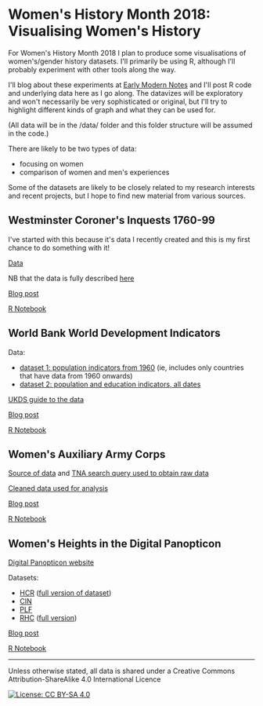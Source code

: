 # Women's History Month 2018: Visualising Women's History

For Women's History Month 2018 I plan to produce some visualisations of women's/gender history datasets. I'll primarily be using R, although I'll probably experiment with other tools along the way. 

I'll blog about these experiments at [Early Modern Notes](https://earlymodernnotes.wordpress.com) and I'll post R code and underlying data here as I go along. The datavizes will be exploratory and won't necessarily be very sophisticated or original, but I'll try to highlight different kinds of graph and what they can be used for.

(All data will be in the /data/ folder and this folder structure will be assumed in the code.)

There are likely to be two types of data:
* focusing on women
* comparison of women and men's experiences

Some of the datasets are likely to be closely related to my research interests and recent projects, but I hope to find new material from various sources.

Westminster Coroner's Inquests 1760-99
----------------

I've started with this because it's data I recently created and this is my first chance to do something with it!

[Data](data/wa_coroners_inquests_v1-1.tsv)

NB that the data is fully described [here](https://github.com/sharonhoward/londonlives/tree/master/coroners_inquests)

[Blog post](https://earlymodernnotes.wordpress.com/2018/03/02/whm18-westminste…inquests-1760-99/) 

[R Notebook](whm2018_westminster_coroners_inquests.Rmd) 


World Bank World Development Indicators
-------------------------

Data:

* [dataset 1: population indicators from 1960](data/wbsp_1960_20180306.csv) (ie, includes only countries that have data from 1960 onwards)
* [dataset 2: population and education indicators, all dates](data/wbspse_alldates_20180306.csv)

[UKDS guide to the data](https://www.ukdataservice.ac.uk/use-data/guides/dataset/development-indicators)

[Blog post](https://earlymodernnotes.wordpress.com/2018/03/08/international-womens-day-2018-women-in-the-world-bank-data/)

[R Notebook](worldbank_women.Rmd)


Women's Auxiliary Army Corps
----------------------

[Source of data](http://discovery.nationalarchives.gov.uk/details/r/C15099) and [TNA search query used to obtain raw data](http://discovery.nationalarchives.gov.uk/results/r?_cr=wo398&_dss=range&_l=6%7C7&_ro=any&_hb=tna&_st=adv)

[Cleaned data used for analysis](data/tna_wo398_20180303.tsv)

[Blog post](https://earlymodernnotes.wordpress.com/2018/03/12/whm18-womens-army-auxiliary-corps/)

[R Notebook](waac.Rmd)


Women's Heights in the Digital Panopticon
------------

[Digital Panopticon website](https://www.digitalpanopticon.org)

Datasets:

* [HCR](data/hcr_heights_20180316.csv) ([full version of dataset](https://figshare.com/articles/_/5688700))
* [CIN](data/cin_heights_20180314.csv)
* [PLF](data/plf_heights_20180314.csv)
* [RHC](data/rhc_heights_20180316.csv) ([full version](https://figshare.com/articles/_/5697994))

[Blog post](https://earlymodernnotes.wordpress.com/2018/03/17/whm18-womens-heights-in-the-digital-panopticon/)

[R Notebook](womens_heights.Rmd)

----

Unless otherwise stated, all data is shared under a Creative Commons Attribution-ShareAlike 4.0 International Licence

[![License: CC BY-SA 4.0](https://licensebuttons.net/l/by-sa/4.0/80x15.png)](http://creativecommons.org/licenses/by-sa/4.0/)

